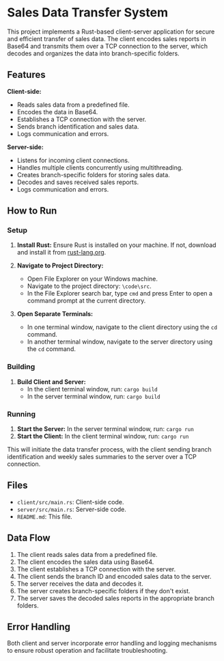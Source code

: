 # Sales Data Transfer System

This project implements a Rust-based client-server application for secure and efficient transfer of sales data. The client encodes sales reports in Base64 and transmits them over a TCP connection to the server, which decodes and organizes the data into branch-specific folders.

## Features

**Client-side:**

* Reads sales data from a predefined file.
* Encodes the data in Base64.
* Establishes a TCP connection with the server.
* Sends branch identification and sales data.
* Logs communication and errors.

**Server-side:**

* Listens for incoming client connections.
* Handles multiple clients concurrently using multithreading.
* Creates branch-specific folders for storing sales data.
* Decodes and saves received sales reports.
* Logs communication and errors.

## How to Run

### Setup

1. **Install Rust:** Ensure Rust is installed on your machine. If not, download and install it from [rust-lang.org](https://www.rust-lang.org/).

2. **Navigate to Project Directory:**
   * Open File Explorer on your Windows machine.
   * Navigate to the project directory: `\code\src`.
   * In the File Explorer search bar, type `cmd` and press Enter to open a command prompt at the current directory.

3. **Open Separate Terminals:**
   * In one terminal window, navigate to the client directory using the `cd` command.
   * In another terminal window, navigate to the server directory using the `cd` command.

### Building

1. **Build Client and Server:**
   * In the client terminal window, run: `cargo build`
   * In the server terminal window, run: `cargo build`

### Running

1. **Start the Server:** In the server terminal window, run: `cargo run`
2. **Start the Client:** In the client terminal window, run: `cargo run`

This will initiate the data transfer process, with the client sending branch identification and weekly sales summaries to the server over a TCP connection.

## Files

* `client/src/main.rs`:  Client-side code.
* `server/src/main.rs`:  Server-side code.
* `README.md`: This file.

## Data Flow

1. The client reads sales data from a predefined file.
2. The client encodes the sales data using Base64.
3. The client establishes a TCP connection with the server.
4. The client sends the branch ID and encoded sales data to the server.
5. The server receives the data and decodes it.
6. The server creates branch-specific folders if they don't exist.
7. The server saves the decoded sales reports in the appropriate branch folders.

## Error Handling

Both client and server incorporate error handling and logging mechanisms to ensure robust operation and facilitate troubleshooting.
